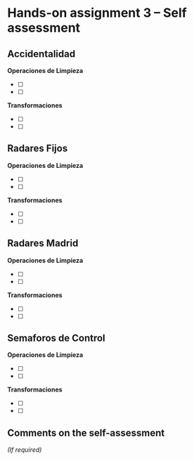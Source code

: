 # Hands-on assignment 3 – Self assessment

## Accidentalidad

**Operaciones de Limpieza**

- [ ] 
- [ ] 

**Transformaciones**

- [ ] 
- [ ] 

## Radares Fijos

**Operaciones de Limpieza**

- [ ] 
- [ ] 

**Transformaciones**

- [ ] 
- [ ] 

## Radares Madrid

**Operaciones de Limpieza**

- [ ] 
- [ ] 

**Transformaciones**

- [ ] 
- [ ] 

## Semaforos de Control

**Operaciones de Limpieza**

- [ ] 
- [ ] 

**Transformaciones**

- [ ] 
- [ ] 

## Comments on the self-assessment
_(If required)_
